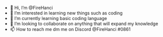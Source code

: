 - 👋 Hi, I’m @FireHanci
- 👀 I’m interested in learning new things such as coding
- 🌱 I’m currently learning basic coding language 
- 💞️ I’m looking to collaborate on anything that will expand my knowledge
- 📫 How to reach me dm me on Discord @FireHanci #0861

<!---
FireHanci/FireHanci is a special repository because its `README.md` (this file) appears on your GitHub profile.
You can click the Preview link to take a look at your changes.
--->
